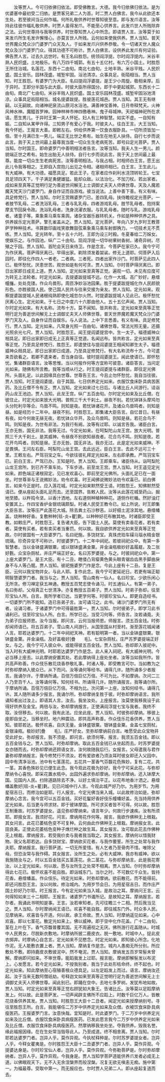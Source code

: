 <!-- { "loadSidebar": true } -->
　　汝等贾人。今可归依佛归依法。即受佛教言。大德。我今归依佛归依法。是为优婆塞中最初受二归依。是贾客兄弟二人为首。时二贾人白佛言。我今从此欲还本生处。若至彼间当云何作福。何所礼敬供养时世尊知彼至意。即与发爪语言。汝等持此往彼作福礼敬供养。时贾人虽得发爪。不能至心供养言。此发爪世人所贱除弃之法。云何世尊持与我等供养。时世尊知贾人心中所念。即语贾人言。汝等莫于如来发爪所生毛发许懈慢心。亦莫言世人所贱。云何如来使我供养。贾人当知。普天世界魔众梵众沙门婆罗门众天及人。于如来发爪兴供养恭敬。令一切诸天世人魔众梵众及沙门婆罗门众。得其功德不可称计。贾人白佛言。设供养此发爪有何证验。佛告贾人言。过去久远世时。有王名曰胜怨。统领阎浮提。尔时阎浮提内。米谷丰熟人民炽盛。土地极乐。有八万四千城郭。有五十五亿村。有六万小国土。时胜怨王所住治城。名莲花。东西十二由旬。南北七由旬。土地丰熟。米谷平贱。人民炽盛。国土安乐。园林茂盛。城堑牢固。浴池清凉。众事具足。街陌相当。贾人当知。时王胜怨。有婆罗门为大臣。名曰提阎浮婆提。是王少小周旋。极相亲厚。后于异时。王即分半国与此大臣。时彼大臣所得国分。即于中更起城郭。东西长十二由旬。南北广七由旬。米谷丰贱人民炽盛。国土安乐园林茂盛。城堑牢固浴池清凉。众事具足街陌相当。城名提婆跋提。胜彼莲花城邑。贾人当知。其王无有继嗣。以无嗣故。向诸神祀泉流山原河水浴池。满善神宝善神。日月帝释梵天。火神风神水神。魔醯首罗神。园神林神市神四徼巷神。鬼子母城神。天祀福神祀所在求请。愿生男儿。于异时王第一夫人怀妊。妇人有三种智慧。如实不虚。一自知有娠。二自知从某甲许得。三知男子有爱心于我。时彼夫人。往白王言。大王当知。我今怀妊。王报言大善。即敕左右。供给供养第一饮食衣服卧具。一切所须皆加一倍。至十月满已生一男儿。端正无比世之希有。始生在地无人扶侍。自行七步而说此言。我于天上世间最上最尊我当度一切众生生老病死苦。即号曰定光菩萨。贾人当知。尔时国王。即命婆罗门中善明相法者告言。汝等当知。我夫人生一男儿。颜貌端正世之希有。始生出胎无人扶侍。自行七步而说此言。我于天上世间最上最尊。能度一切众生生老病死苦。汝等善明相法。与我占相。时相师白王言。愿王出此儿令我等相之。王即自入宫抱儿出见之令相。诸相师相已。白王言。王生此儿。有大威神。有大功德。福愿具足。若此王子。在家者应作刹利水浇顶转轮王。七宝具足领四天下。千子满足勇健雄猛。能却众敌。以法治化。不加刀杖。若出家者。成如来至真等正觉明行足为善逝世间解无上士调御丈夫天人师佛世尊。天及人魔若魔天梵天沙门婆罗门。身自作证而自游戏。彼当说法。上善中善下善。有义有味。具足修梵行。贾人当知。尔时王赏赐婆罗门已。差四乳母。扶侍瞻视定光菩萨。一者肢节乳母。二者洗浴乳母。三者与乳乳母。四者游戏乳母。肢节乳母者。抱持案摩支节回戾令政。洗浴乳母者。洗身浣濯衣服。与乳乳母者。随时与乳。游戏乳母者。诸童子等。乘象乘马乘车乘舆。诸杂宝器乐器转机关。作如是种种供养之具。供养娱乐定光菩萨。擎孔雀盖从之。贾人当知。定光菩萨。年向八岁九岁时王教菩萨学种种技术。书算数印画戏笑歌舞鼓弦乘象乘马乘车射御捔力。一切技术无不贯练。贾人当知。定光转年。至十五十六时。王即为设三时殿。冬夏春给二万婇女。使娱乐之。与作园池。纵广二十由旬。现阎浮提一切华树果树香树。诸奇异树。尽殖之于园。贾人当知。首陀会天日来侍卫。作是念言。今菩萨在家已久。我今宁可为作厌离。菩萨得厌离已。早得出家。剃除须发着袈裟。修无上道耶。伺菩萨入后园时。即往化作四人一者老。二者病。三者死。四者出家作沙门。时菩萨见此四人已。极怀愁忧。厌患世苦。观世如是有何可贪。贾人当知。尔时菩萨得厌离已。即日出家即日成无上道。贾人当知。定光如来至真等正觉。遍观一切。未见有应度可为转无上法轮者。时定光如来。去提婆跋提城不远。化作一大城。高广妙好。悬缯幢旛。处处克镂。作众鸟兽形。周匝净妙浴池园果。胜于提婆跋提城化作人民颜貌形色。亦胜彼国人民。使己国人民共与往来交接为亲友。贾人当知。定光如来。观察提婆跋提城人民诸根纯熟即使化城忽尔火然。时提婆跋提城人见此已。极怀愁忧厌离心生。定光如来。于七日之中度六十六那由他人。五十五亿声闻。贾人当知。尔时定光如来。有大名称。流布十方。莫不闻知。皆共称言。定光如来至真等正觉明行足为善逝世间解无上士调御丈夫天人师佛世尊。普天世界魔若魔天梵众沙门婆罗门天及人。自身作证而自娱乐。与人说法。上中下言悉善。有义有味。具足修梵行。贾人当知。定光如来。凡常身光照一百由旬。诸佛世尊。常法光照无量。还摄光照余光七尺。贾人当知。时胜怨王。闻王提阎婆提宫中。生一太子。福德威神众相具足。即日出家即日成无上正真等正觉道。名闻远布。皆共称言。定光如来至真等正觉。乃至具足修梵行。胜怨王。即遣使往与提阎婆提王相闻知卿生太子。福德威神众相具足。即日出家即日成道。乃至具足修梵行。有大名称流布十方。今可遣来吾欲看之。若卿不遣来者。吾当身自往。彼时提阎婆提王。闻此使语已。即怀愁忧。集诸群臣语言。汝等思惟。当以何报作何等方宜称可彼意。诸臣答言。当问定光如来。随佛有所言教。我等当顺从行之。时王提阎婆提与诸群臣。即往定光佛所。头面礼足。以此因缘具白世尊。世尊告王言。今且止勿怀愁忧。我自当往彼。贾人当知。时王提阎婆提。自于其国。七日供养定光如来。衣服饮食床卧具病苦医药。及比丘僧不令有乏。贾人当知。定光如来过七日后。与诸比丘人间游行。迳诣药山龙王池边。贾人当知。此龙王宫。纵广五百由旬。尔时定光如来及比丘僧。在彼住止。时定光如来放大光明。普照三千大千刹土。昼夜不别。若忧钵钵头摩鸠勿头分陀利华等合。鸟兽不鸣。则知是夜。若忧钵诸花开。及诸众鸟兽鸣者。则知是昼。如是经历十二年中。昼夜不别。时胜怨王。即集诸大臣告言。自忆昔日。有昼有夜。如今何故无昼无夜。若忧钵众华开。及众鸟兽鸣。则知是昼。若花合鸟不鸣。则知是夜。为世有非法。为我行有阙。汝等有过耶。以诚言告我。诸臣白言。王亦无咎。国无非法。我等无过。今定光如来。在呵梨陀山龙王宫。放大光明。普照三千大千刹土。是其威神。令昼夜不别欲知昼夜者。花合鸟不鸣。则知是夜。若花开鸟鸣者。则知是昼。王亦无咎。国无非法。我亦无过。此是定光如来威神。不足畏惧。王问左右臣。呵梨陀山龙王宫。去此远近。臣白王言。去此不远可三十里。王敕左右。严驾羽宝之车。今欲往彼礼拜定光如来。左右即承教。严驾羽宝车已。前白王言。严驾已办。王知是时。贾人当知。王即乘车。诸臣侍从。诣呵梨陀山龙王宫所。到已齐不乘车处。下车步进。前至龙王宫。贾人当知。时王遥见定光如来。颜色端正诸根寂定。见已发欢喜心。即前至定光佛所。头面礼足已在一面坐。时世尊渐与王说微妙法。劝令欢喜。时王闻佛说微妙法劝令欢喜已。前白佛言。如来今正是时。应入莲花城。时定光如来默然受王请。时胜怨王。知佛默然受请已。便从座起头面礼足而去。还至国界。告敕人民。汝等从此莲花城至药山。掘地至膝。以杵捣令坚。以香汁洒地。左右道侧种殖种种花。道侧作栏楯。然好油灯安置其上。作四宝香炉金银琉璃颇梨。时诸人民受王教令已。如上所说。时王即集大臣告言。汝等庄严此莲花大城。除去粪土石沙秽恶。以好细土泥涂其地。悬缯幡盖。烧种种好香。复敷种种[毯-炎+瞿]氀。以种种好花布散其地。时诸臣即受王教。如敕庄严。时胜怨王。复告诸大臣。告下国土人民。莫使有卖香花者。若有卖者。莫使有买者。若有卖买者当重罚。何以故。我自欲供养定光如来至真等正觉故。尔时彼国有一大臣婆罗门。名曰祀施。多饶财宝。真珠虎珀车磲马瑙水精金银琉璃。珍奇异宝不可称计。时彼婆罗门。十二年中祠祀。若彼祠祀众中。有第一多智慧者。当以金钵盛满银粟。或以银钵盛满金粟。并金澡瓶极妙好盖履屣。及二张好氎。众宝杂厕杖。并庄严端正好女。名曰苏罗婆提。与之。时彼祠祀众中。第一上座大婆罗门。是王大臣。有十二丑。瞎偻凸背瘿黄色黄头眼青锯齿齿黑手脚曲戾身不与人等凸髋。贾人当知。彼祀施婆罗门作是念。今此上座有十二丑。复是王臣。云何以我宝物并女。与此人耶。复作此念。我今宁可更延祀日。若更有端正聪明智慧婆罗门者。我当与之。贾人当知。雪山南有一仙人。名曰珍宝。少欲乐闲心无所贪。修习禅定获五神通。教授五百梵志使令诵习。时五通仙人。有第一弟子。名曰弥却。父母真正七世清净。亦复教授五百弟子。贾人当知。时弟子弥却。往至珍宝仙人所。白言。我所学者已达。当更学何等。时彼珍宝仙人。即更自造经书。一切婆罗门所不能知。造已告弟子言。汝可诵习之。此书。诸沙门婆罗门所无有者。设诵习者。于诸婆罗门中可得最胜第一。贾人当知。尔时彼弟子。即学习此书诵利已。往至珍宝仙人所。白言。所学已讫。当受习何等。师告言。汝若诵竟。夫为弟子应报师恩。汝今当报。即问言。云何当报师恩。师报言。须五百金钱。时弥却闻师语已。将五百弟子。雪山南人间游行。从国至国从村至村。渐至莲花城闻诸人言。耶若达婆罗门。十二年中祠祀天神。若有聪明第一者。当以金钵盛银粟。银钵盛金粟。并金澡瓶。及好盖极好[疊　　毛]。七宝杂厕杖。庄严苏罗婆提端正好女。与之。我今宁可入彼众中。或能得彼五百金钱。贾人当知。弥却即入彼祀中。当入时有大威神光明。时耶若达婆罗门作是念。此人来入祠祀。有大威神光明。今必当移上座去。以此摩纳安置其处。若此摩纳得上座处坐者。汝等当如我所作。皆共高声称善。作众伎乐散花烧香恭敬礼事。时诸人等。即受教言可尔。当如教为之时弥却摩纳入彼众已。从下而问。汝等诵何等经书。诵得几许。随所诵多少者报言。我诵尔许。于摩纳所诵。百倍万倍巨亿万倍。不可为比。不如摩纳。次问二三人乃至百千人。汝等诵何等。知何经书。所诵得几许。随所诵报言。我等诵尔所。于摩纳所诵。百倍万倍巨亿万倍。不相为比。次问第一上座。汝知何经书。诵得几许。其人随所诵多少报言。我诵尔所。弥却摩纳复胜于彼。时弥却摩纳语言。我所诵知者出过汝上。即语其人言。汝去。我坐汝处。上座报言。汝莫使我移我设于此得好供养及金宝。两倍与汝。弥却摩纳报言。正使满阎浮提七宝与我者。我终不取。汝但移去。何以故。我有此法。应坐此座。贾人当知。时彼弥却摩纳。移彼上座即自坐之。当移坐时。地六种震动。即共高声称善。作众伎乐花香供养。贾人当知。彼耶若达。极怀欢喜。自庆无量。金钵盛银粟。银钵盛金粟。金盖七宝厕杖。金银澡瓶。极妙好[疊　　毛]。庄严好女。至弥却摩纳前白言。唯愿受此众宝物并受此好女。弥却报言。我不须是。即问言。欲须何等。报言。我须五百金钱。即以五百金钱与之。贾人当知。时弥却摩纳。取此五百金钱已从坐起而去。时苏罗婆提女亦随而去。时弥却摩纳还顾语女言。汝何故随我后行。女报言。父母遣我与君作妻弥却摩纳报言。我今修梵行不须汝。若有爱欲者乃须汝耳时彼女即还入父园中。园中有清净浴池。池中有七茎莲花。五花共一茎香气芬馥花色殊妙。复有二花。共一茎。其香色殊妙见已便生此念。我今观此花极为妙好。我今宁可采此花。与弥却摩纳令心喜悦。即采花置水瓶中。出园外遍求弥却摩纳。时弥却摩纳。还入钵摩大国。见国内人民。扫除道路除去不净。以好土填治平正。以花布地香汁洒之。悬缯幡盖敷好[毯-炎+瞿]氀。见已问城中行人言。今观此城严好乃尔。为用岁节。为用星宿吉日。而修治如是耶。行人报言。今定光佛当来入城。以此故修治如是。弥却摩纳心念言。我今宜可以五百金钱。买好花鬘好香好伎乐幢幡好盖。先当持用供养定光如来。后当更与师求财。即于彼钵摩国。所可求买者皆不可得。何以故。胜怨王制重故。时苏罗婆提女。遥见弥却摩纳来。语言年少。何故行步速疾。汝有所须耶。即报女言。我须好花。问言。摩纳用花作何等。报言。我欲作佛种无上根栽。其女问言。此花已萎枯色变不可复种。云何由此作佛种无上根栽。摩纳报女言。此田良美。正使此花萎枯色变种子燋烂种之故生耳。其女报言。汝可取此花去作佛种无上根裁。摩纳报言。若受我价卖与我者我当取之。其女报言。摩纳何以惜我财物。我父名耶若达。自多饶财宝。摩纳欲买花者。与我作要誓。所生之处常与我作夫耶。摩纳报言。我行菩萨道。一切无所爱惜。有人乞者乃至骨肉不惜。唯除父母。但恐汝常与我作碍。其女报言。汝所生之处。必有大威神。我亦有威神。欲以我施随汝与之。时以五百金钱买五茎莲花。余二茎花。与弥却摩纳言。此是我花寄汝。以上定光如来。何以故。愿与汝所生之处常不相离。贾人当知。尔时弥却摩纳得此七花已。极怀欢喜不能自胜。即诣城东门。当尔之时。不可数亿千众生。皆持花香。悬缯幡盖。作众伎乐。待定光如来。时弥却摩纳。欲前散花。而不能得前。即还问胜怨王言。汝以何故。修治城内。为用岁节会日。为用星宿吉日。而作庄严国土妙好乃尔耶。时王报言。今有定光如来当入城。是故治之耳。摩纳问王言。云何得知如来三十二相耶。王报言。诸婆罗门书谶所记。是故知之耳。摩纳报言。若尔者。我诵此书明知是事。王言。汝若审知者。先可往瞻三十二相。然后我当见之。贾人当知。尔时摩纳闻王语已。欢喜不能自胜。即往城东门外。时众多人民。见摩纳来。欢喜皆与开道。何以故。承王命故。贾人当知。时摩纳遥见如来。心中欢喜。即以七茎花。散定光如来上。佛以威神。即于空中化作花盖。广十二由旬。茎在上叶在下。香气芬馥普覆其国。无不周遍视之无厌。佛所游行花盖随从。时城中人民男女。尽脱新衣敷地。时摩纳所披二鹿皮衣。脱一敷地。时城中人。捉此皮衣掷弃。时摩纳心自念言。定光如来不见愍念。时定光如来。即知彼心所念。化地作泥。无人能敷衣置上者。贾人当知。摩纳复作是念。城内人愚痴无所分别。所应敷处不敷。即持鹿皮衣敷彼泥中。然不奄泥。贾人当知。摩纳发五百岁常髻未曾解。摩纳即问如来。不审世尊。能蹈我发上过耶。报言能。摩纳即解髻发以布泥上。心发愿言。若今定光如来。不授我别者。我当于此处形枯命终。终不起也。时定光如来。知此摩纳至心宿殖善根众德具足。以左足蹈发上而过。语言。摩纳汝还起。汝于当来无数阿僧祇劫。号释迦文如来至真等正觉明行足为善逝世间解无上士调御丈夫天人师佛世尊。闻此别已。即踊在空中。去地七多罗树。发犹布地如故。贾人当知。时定光如来至真等正觉右顾犹如大象王。告诸比丘。汝等莫以足蹈摩纳发上。何以故。此是菩萨发。一切声闻辟支佛所不应蹈上。时数千巨亿万人。皆散花烧香供养其发。贾人当知。时胜怨王大臣十二丑者。闻定光如来授摩纳别号。寻往至胜怨王所。白言。我能堪任二万岁中供养定光如来及众僧。衣被饮食床卧具病瘦医药。王报婆罗门言。汝意快哉。宜知是时。时此婆罗门。于二万岁中供养定光如来及比丘僧。衣服饮食床卧具病瘦医药。已发此愿言我今二万岁中供养定光如来及比丘僧。衣服饮食床卧具病瘦医药。然摩纳移我坐处坐。夺我供养。毁我名誉。缘此福报因缘。在在生处常当毁辱此人。乃至成道。终不相舍离。贾人当知。尔时耶若达婆罗门者。岂异人乎。莫作异观。今执杖释种是。尔时苏罗婆提女者。岂异人乎。今释女瞿夷是。尔时胜怨王大臣十二丑婆罗门者。岂异人乎。莫作异观。今提婆达身是。尔时珍宝仙人者。岂异人乎。莫作异观。今弥勒菩萨是。尔时弥却摩纳者。岂异人乎。莫作异观。今我身是。贾人当知学菩萨道能供养爪发者必成无上道。以佛眼观天下。无不入无余涅槃界而般涅槃。况复无欲无嗔恚无痴。施中第一。为福最尊。受取中第一。而无报应也。尔时贾人兄弟二人。即从座起复道而去。
